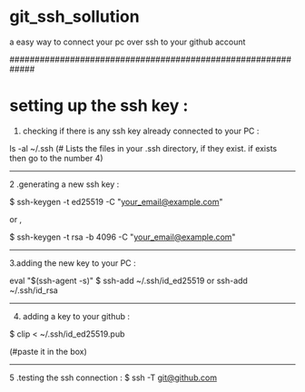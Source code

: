 # git_ssh_sollution
a easy way to connect your pc over ssh to your github account

#############################################################

# setting up the ssh key :

1. checking if there is any ssh key already connected to your PC :


ls -al ~/.ssh
(# Lists the files in your .ssh directory, if they exist. if exists then go to the number 4)

________________________________________________________________

2 .generating a new ssh key :


$ ssh-keygen -t ed25519 -C "your_email@example.com"

or ,

$ ssh-keygen -t rsa -b 4096 -C "your_email@example.com"

________________________________________________________________


3.adding the new key to  your PC :

eval "$(ssh-agent -s)"
$ ssh-add ~/.ssh/id_ed25519
or ssh-add ~/.ssh/id_rsa

________________________________________________________________

4. adding a key to your github :

$ clip < ~/.ssh/id_ed25519.pub

(#paste it in the box)

________________________________________________________________


5 .testing the ssh connection :
$ ssh -T git@github.com
